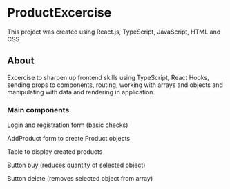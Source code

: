 # ProductExcercise

This project was created using React.js, TypeScript, JavaScript, HTML and CSS

## About 
Excercise to sharpen up frontend skills using TypeScript, React Hooks, sending props to components, routing, working with arrays and objects and manipulating with data and rendering in application.
### Main components 

Login and registration form (basic checks) 

AddProduct form to create Product objects 

Table to display created products 

Button buy (reduces quantity of selected object)

Button delete (removes selected object from array)
